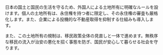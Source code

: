 日本の国土と国民の生活を守るため、外国人による土地所有に明確なルールを設けます。個人の土地所有は、永住権を持つ者に限定し、その永住権の審査も厳格化します。また、企業による投機的な不動産取得を抑制する仕組みも導入します。

また、この土地所有の規制は、移民政策全体の見直しと一体で進めます。無秩序な移民の流入が治安の悪化を招く事態を防ぎ、国民が安心して暮らせる社会を守ります。